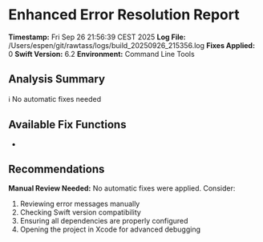 # Enhanced Error Resolution Report

**Timestamp:** Fri Sep 26 21:56:39 CEST 2025
**Log File:** /Users/espen/git/rawtass/logs/build_20250926_215356.log
**Fixes Applied:** 0
**Swift Version:** 6.2
**Environment:** Command Line Tools

## Analysis Summary

ℹ️ No automatic fixes needed

## Available Fix Functions

- 

## Recommendations

**Manual Review Needed:**
No automatic fixes were applied. Consider:
1. Reviewing error messages manually
2. Checking Swift version compatibility
3. Ensuring all dependencies are properly configured
4. Opening the project in Xcode for advanced debugging
